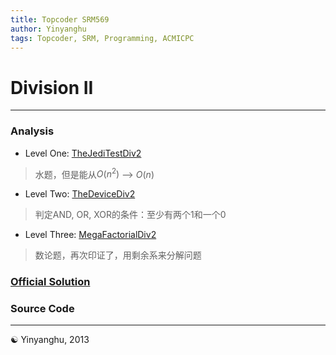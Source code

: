 ```yaml
---
title: Topcoder SRM569
author: Yinyanghu
tags: Topcoder, SRM, Programming, ACMICPC
---
```


# Division II

---

### Analysis

* Level One: [TheJediTestDiv2](http://apps.topcoder.com/stat?c=problem_statement&pm=12404&rd=15489)

> 水题，但是能从$O(n^2)$ --> $O(n)$

* Level Two: [TheDeviceDiv2](http://apps.topcoder.com/stat?c=problem_statement&pm=12399&rd=15489)

> 判定AND, OR, XOR的条件：至少有两个1和一个0

* Level Three: [MegaFactorialDiv2](http://apps.topcoder.com/stat?c=problem_statement&pm=12400&rd=15489)

> 数论题，再次印证了，用剩余系来分解问题

### [Official Solution](http://apps.topcoder.com/wiki/display/tc/SRM+569)

### Source Code

<script src="https://gist.github.com/yinyanghu/4761607.js"></script>

---

☯ Yinyanghu, 2013
